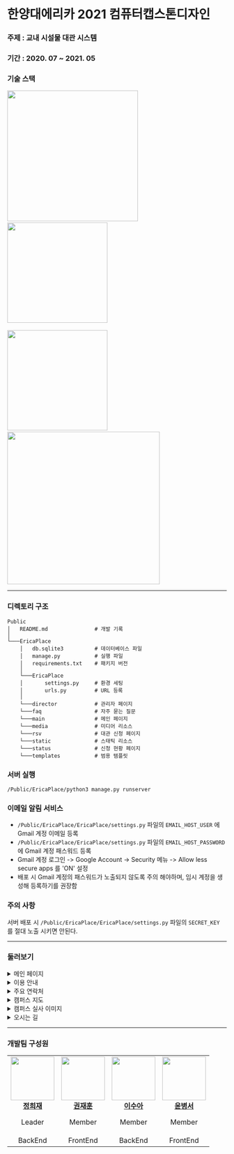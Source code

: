 # 한양대에리카 2021 컴퓨터캡스톤디자인

### 주제 : 교내 시설물 대관 시스템
### 기간 : 2020. 07 ~ 2021. 05
### 기술 스택
<span>
<img src=https://user-images.githubusercontent.com/22339356/125117830-bf0ad900-e129-11eb-9474-69e392a7098d.png width="300">
<img width="40">
<img src=https://user-images.githubusercontent.com/22339356/126877520-8cf3518e-1bd1-4a65-be07-9e710aef2836.png width="230">
</span> <br><br>
<span>
<img src=https://user-images.githubusercontent.com/22339356/126877516-850cb4eb-9580-40a5-8b09-d489bee1d311.png width="230">
<img width="40">
<img src=https://user-images.githubusercontent.com/22339356/126877522-8c54c678-b146-4e9d-ac57-9f402f9372ed.png width="350">
</span>

---
### 디렉토리 구조
```
Public
│   README.md               # 개발 기록
│
└───EricaPlace
    │   db.sqlite3          # 데이터베이스 파일
    │   manage.py           # 실행 파일
    │   requirements.txt    # 패키지 버전
    │
    └───EricaPlace
    │       settings.py     # 환경 세팅
    │       urls.py         # URL 등록
    │
    └───director            # 관리자 페이지
    └───faq                 # 자주 묻는 질문
    └───main                # 메인 페이지
    └───media               # 미디어 리소스
    └───rsv                 # 대관 신청 페이지
    └───static              # 스태틱 리소스
    └───status              # 신청 현황 페이지
    └───templates           # 범용 템플릿
```

### 서버 실행
`/Public/EricaPlace/python3 manage.py runserver`

### 이메일 알림 서비스
- `/Public/EricaPlace/EricaPlace/settings.py` 파일의 `EMAIL_HOST_USER` 에 Gmail 계정 이메일 등록
- `/Public/EricaPlace/EricaPlace/settings.py` 파일의 `EMAIL_HOST_PASSWORD` 에 Gmail 계정 패스워드 등록
- Gmail 계정 로그인 -> Google Account -> Security 메뉴 -> Allow less secure apps 를 'ON' 설정
- 배포 시 Gmail 계정의 패스워드가 노출되지 않도록 주의 해야하며, 임시 계정을 생성해 등록하기를 권장함

### 주의 사항
서버 배포 시 `/Public/EricaPlace/EricaPlace/settings.py` 파일의 `SECRET_KEY` 를 절대 노출 시키면 안된다.

---
### 둘러보기
<details>
    <summary> 메인 페이지 </summary>
    <img src=https://user-images.githubusercontent.com/22339356/126877840-b8c111df-8518-49b9-a3e4-63bbd0dc2f3b.png width="1000">
</details>


<details>
    <summary> 이용 안내 </summary>
    <img src=https://user-images.githubusercontent.com/22339356/126877919-72647e69-2baa-46e3-bb2e-93488479ac12.png width="1000">
</details>


<details>
    <summary> 주요 연락처 </summary>
    <img src=https://user-images.githubusercontent.com/22339356/126877941-5e934af5-a738-46d4-98e1-a69a04e64454.png width="1000">
</details>


<details>
    <summary> 캠퍼스 지도 </summary>
    <img src=https://user-images.githubusercontent.com/22339356/126877946-6abb979e-2c16-4ed3-81fe-a958d2c4a90e.png width="1000">
</details>


<details>
    <summary> 캠퍼스 실사 이미지 </summary>
    <img src=https://user-images.githubusercontent.com/22339356/126877942-9965739f-1d64-4b41-bd34-ec5f6e3709dc.png width="1000">
</details>


<details>
    <summary> 오시는 길 </summary>
    <img src=https://user-images.githubusercontent.com/22339356/126877937-83ce28a6-eb97-466f-ba28-0320ac28c19b.png width="1000">
</details>

---
### 개발팀 구성원

<table>
    <tr align="center">
        <td style="min-width: 100px;">
            <a href="https://github.com/Hee-Jae">
              <img src="https://github.com/Hee-Jae.png" width="100">
              <br />
              <b> 정희재 </b>
            </a>
            <p> Leader </p>
        </td>
        <td style="min-width: 100px;">
            <a href="https://github.com/wogns0197">
              <img src="https://github.com/wogns0197.png" width="100">
              <br />
              <b> 권재훈 </b>
            </a>
            <p> Member </p>
        </td>
        <td style="min-width: 100px;">
            <a href="https://github.com/sue991">
              <img src="https://github.com/sue991.png" width="100">
              <br />
              <b> 이수아 </b>
            </a>
            <p> Member </p>
        </td>
        <td style="min-width: 100px;">
            <a href="https://github.com/bsyun0571">
              <img src="https://github.com/bsyun0571.png" width="100">
              <br />
              <b> 윤병서 </b>
            </a>
            <p> Member </p>
        </td>
    </tr>
    <tr align="center">
        <td>
            BackEnd
        </td>
        <td>
            FrontEnd
        </td>
        <td>
            BackEnd
        </td>
        <td>
            FrontEnd
        </td>
    </tr>
</table>
